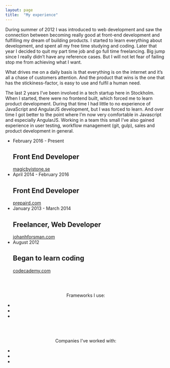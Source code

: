 ```yaml
---
layout: page
title:  "My experience"
---
```

<p>During summer of 2012 I was introduced to web development and saw the connection between becoming really good at front-end development and fulfilling my dream of building products. I started to learn everything about development, and spent all my free time studying and coding. Later that year I decided to quit my part time job and go full time freelancing. Big jump since I really didn’t have any reference cases. But I will not let fear of failing stop me from achieving what I want.</p>
<p>What drives me on a daily basis is that everything is on the internet and it’s all a chase of customers attention. And the product that wins is the one that has the stickiness-factor, is easy to use and fulfil a human need.</p>
<p>The last 2 years I’ve been involved in a tech startup here in Stockholm. When I started, there were no frontend built, which forced me to learn product development. During that time I had little to no experience of JavaScript and AngularJS development, but I was forced to learn. And over time I got better to the point where I’m now very comfortable in Javascript and especially AngularJS. Working in a team this small I’ve also gained experience in user testing, workflow management (git, gulp), sales and product development in general.</p>

<ul class="work-experience">
  <li>
    <div class="bullet"></div>
    <div class="row">
      <time class="column-1-2">February 2016 - Present</time>
      <div class="column-1-2"><h2>Front End Developer</h2><a href="http://www.magicbyistone.se">magicbyistone.se</a></div>
    </div>
  </li>
  <li>
    <div class="bullet"></div>
    <div class="row">
      <time class="column-1-2">April 2014 - February 2016</time>
      <div class="column-1-2"><h2>Front End Developer</h2><a href="http://www.prepaird.com">prepaird.com</a></div>
    </div>
  </li>
  <li>
    <div class="bullet"></div>
    <div class="row">
      <time class="column-1-2">January 2013 - March 2014</time>
      <div class="column-1-2"><h2>Freelancer, Web Developer</h2><a href="http://johanhforsman.com">johanhforsman.com</a></div>
    </div>
  </li>
  <li>
    <div class="bullet"></div>
    <div class="row">
      <time class="column-1-2">August 2012</time>
      <div class="column-1-2"><h2>Began to learn coding</h2><a href="http://www.codecademy.com">codecademy.com</a></div>
    </div>
  </li>
</ul>

<p style="text-align:center;margin-top:60px;">Frameworks I use:</p>
<ul class="frameworks-used">
  <li><a class="angular" href="http://www.angular.io"></a></li>
  <li><a class="gulp" href="http://gulpjs.com/"></a></li>
  <li><a class="sass" href="http://sass-lang.com/"></a></li>
</ul>

<p style="text-align:center;margin-top:60px;">Companies I've worked with:</p>
<ul class="companies-worked-with">
  <li><a class="stormfors" href="http://www.stormfors.com"></a></li>
  <li><a class="instabridge" href="http://www.instabridge.com"></a></li>
  <li><a class="mediaplanet" href="http://www.mediaplanet.com"></a></li>
</ul>